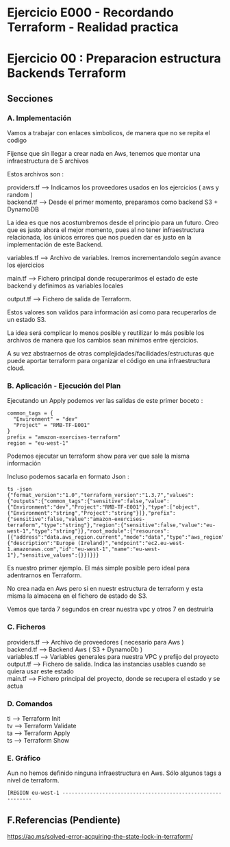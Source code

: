 <!-- Proyecto : # docs-tf -->
# Ejercicio E000 - Recordando Terraform - Realidad practica
# Ejercicio 00 : Preparacion estructura Backends Terraform

<!-- Nivel 2 E000 -  V0.0.3 - 2023 Feb -->

## Secciones

### A. Implementación

Vamos a trabajar con enlaces simbolicos, de manera que no se repita el codigo

Fijense que sin llegar a crear nada en Aws, tenemos que montar una infraestructura de 5 archivos

Estos archivos son : 

providers.tf --> Indicamos los proveedores usados en los ejercicios ( aws y random )             \
backend.tf   --> Desde el primer momento, preparamos como backend S3 + DynamoDB

La idea es que nos acostumbremos desde el principio para un futuro. Creo que es justo ahora el mejor momento, pues al no tener infraestructura relacionada, los únicos errores que nos pueden dar es justo en la implementación de este Backend.

variables.tf  --> Archivo de variables. Iremos incrementandolo según avance los ejercicios

main.tf       --> Fichero principal donde recuperarímos el estado de este backend y definimos as variables locales

output.tf     --> Fichero de salida de Terraform.

Estos valores son validos para información así como para recuperarlos de un estado S3.

La idea será complicar lo menos posible y reutilizar lo más posible los archivos de manera que los cambios sean mínimos entre ejercicios.

A su vez abstraernos de otras complejidades/facilidades/estructuras que puede aportar terraform para organizar el código en una infraestructura cloud.

### B. Aplicación - Ejecución del Plan

Ejecutando un Apply podemos ver las salidas de este primer boceto : 

```
common_tags = {
  "Environment" = "dev"
  "Project" = "RMB-TF-E001"
}
prefix = "amazon-exercises-terraform"
region = "eu-west-1"
```

Podemos ejecutar un terraform show para ver que sale la misma información

Incluso podemos sacarla en formato Json : 

```
ts -json 
{"format_version":"1.0","terraform_version":"1.3.7","values":{"outputs":{"common_tags":{"sensitive":false,"value":{"Environment":"dev","Project":"RMB-TF-E001"},"type":["object",{"Environment":"string","Project":"string"}]},"prefix":{"sensitive":false,"value":"amazon-exercises-terraform","type":"string"},"region":{"sensitive":false,"value":"eu-west-1","type":"string"}},"root_module":{"resources":[{"address":"data.aws_region.current","mode":"data","type":"aws_region","name":"current","provider_name":"registry.terraform.io/hashicorp/aws","schema_version":0,"values":{"description":"Europe (Ireland)","endpoint":"ec2.eu-west-1.amazonaws.com","id":"eu-west-1","name":"eu-west-1"},"sensitive_values":{}}]}}}
```

Es nuestro primer ejemplo. El más simple posible pero ideal para adentrarnos en Terraform.

No crea nada en Aws pero si en nuestr estructura de terraform y esta misma la almacena en el fichero de estado de S3.

Vemos que tarda 7 segundos en crear nuestra vpc y otros 7 en destruirla

### C. Ficheros

providers.tf  -->  Archivo de proveedores ( necesario para Aws )                                         \
backend.tf    -->  Backend Aws ( S3 + DynamoDb )                                                         \
variables.tf  -->  Variables generales para nuestra VPC y prefijo del proyecto                           \
output.tf     -->  Fichero de salida. Indica las instancias usables cuando se quiera usar este estado    \
main.tf       -->  Fichero principal del proyecto, donde se recupera el estado y se actua                

### D. Comandos

ti --> Terraform Init                                                  \
tv --> Terraform Validate                                              \
ta --> Terraform Apply                                                 \
ts --> Terraform Show                                                  

### E. Gráfico

Aun no hemos definido ninguna infraestructura en Aws. Sólo algunos tags a nivel de terraform.

```
[REGION eu-west-1 ------------------------------------------------------------
```


<!-- ==--==--==--==--==--==--==--==--==--==--==--==--==--==--==-- -->

## F.Referencias (Pendiente)

https://ao.ms/solved-error-acquiring-the-state-lock-in-terraform/

